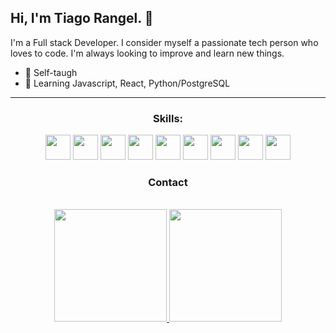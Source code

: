 ## Hi, I'm Tiago Rangel. 👋

I'm a Full stack Developer. I consider myself a passionate tech person who loves to code. I'm always looking to improve and learn new things.

- 📓 Self-taugh
- 🌱 Learning Javascript, React, Python/PostgreSQL

---

<section align="center">
  <h3>Skills:</h3>
  <div >
    <img height="40" src="https://cdn.jsdelivr.net/gh/devicons/devicon/icons/html5/html5-original-wordmark.svg" />
    <img height="40" src="https://cdn.jsdelivr.net/gh/devicons/devicon/icons/css3/css3-original-wordmark.svg" />
    <img height="40" src="https://cdn.jsdelivr.net/gh/devicons/devicon/icons/python/python-original-wordmark.svg" />
    <img height="40" src="https://cdn.jsdelivr.net/gh/devicons/devicon/icons/c/c-original.svg" />
    <img height="40" src="https://cdn.cdnlogo.com/logos/c/27/c.svg" />
    <img height="40" src="https://cdn.jsdelivr.net/gh/devicons/devicon/icons/postgresql/postgresql-original-wordmark.svg" />
    <img height="40" src="https://cdn.jsdelivr.net/gh/devicons/devicon/icons/mysql/mysql-original-wordmark.svg" />
    <img height="40" src="https://cdn.jsdelivr.net/gh/devicons/devicon/icons/vscode/vscode-original-wordmark.svg" />
    <img height="40" src="https://cdn.jsdelivr.net/gh/devicons/devicon/icons/pycharm/pycharm-original-wordmark.svg" />
  </div>
</section>

<section align="center">
  <h3>Contact</h3>
  <div >

  </div>
</section>

<br>

<div align="center">
  <a href="https://github.com/TiagoSRangel">
  <img height="180em" src="https://github-readme-stats.vercel.app/api?username=TiagoSRangel&show_icons=true&theme=blueberry&include_all_commits=true&count_private=true"/>
  <img height="180em" src="https://github-readme-stats.vercel.app/api/top-langs/?username=TiagoSRangel&layout=compact&langs_count=7&theme=blueberry"/>
</div>
  
 



